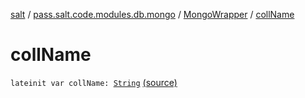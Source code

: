 [salt](../../index.md) / [pass.salt.code.modules.db.mongo](../index.md) / [MongoWrapper](index.md) / [collName](./coll-name.md)

# collName

`lateinit var collName: `[`String`](https://kotlinlang.org/api/latest/jvm/stdlib/kotlin/-string/index.html) [(source)](https://github.com/kurbaniec-tgm/salt/tree/master/code/modules/db/mongo/MongoWrapper.kt#L25)